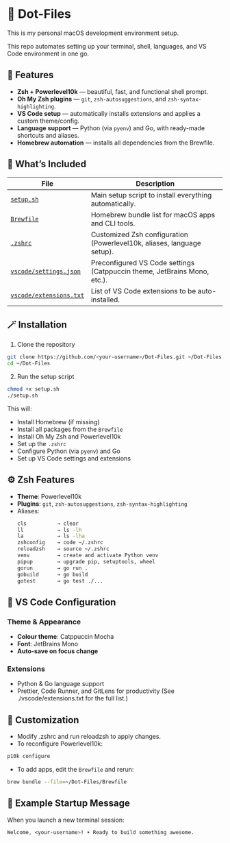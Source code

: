 # 🧩 Dot-Files

This is my personal macOS development environment setup.

This repo automates setting up your terminal, shell, languages, and VS Code environment in one go.

## 🚀 Features

* **Zsh + Powerlevel10k** — beautiful, fast, and functional shell prompt.
* **Oh My Zsh plugins** — `git`, `zsh-autosuggestions`, and `zsh-syntax-highlighting`.
* **VS Code setup** — automatically installs extensions and applies a custom theme/config.
* **Language support** — Python (via `pyenv`) and Go, with ready-made shortcuts and aliases.
* **Homebrew automation** — installs all dependencies from the Brewfile.

## 🧰 What’s Included
| **File**                                             | **Description**                                                              |
| -------------------------------------------------- | ------------------------------------------------------------------------ |
| [`setup.sh`](./setup.sh)                           | Main setup script to install everything automatically.                   |
| [`Brewfile`](./Brewfile)                           | Homebrew bundle list for macOS apps and CLI tools.                       |
| [`.zshrc`](./.zshrc)                               | Customized Zsh configuration (Powerlevel10k, aliases, language setup).   |
| [`vscode/settings.json`](./vscode/settings.json)   | Preconfigured VS Code settings (Catppuccin theme, JetBrains Mono, etc.). |
| [`vscode/extensions.txt`](./vscode/extensions.txt) | List of VS Code extensions to be auto-installed.                         |

## 🪄 Installation

1. Clone the repository
```bash
git clone https://github.com/<your-username>/Dot-Files.git ~/Dot-Files
cd ~/Dot-Files
```

2. Run the setup script
```bash
chmod +x setup.sh
./setup.sh
```

This will:
* Install Homebrew (if missing)
* Install all packages from the `Brewfile`
* Install Oh My Zsh and Powerlevel10k
* Set up the `.zshrc`
* Configure Python (via `pyenv`) and Go
* Set up VS Code settings and extensions

## ⚙️ Zsh Features

* **Theme**: Powerlevel10k
* **Plugins**: `git`, `zsh-autosuggestions`, `zsh-syntax-highlighting`
* Aliases:
    ```bash
    cls          → clear
    ll           → ls -lh
    la           → ls -lha
    zshconfig    → code ~/.zshrc
    reloadzsh    → source ~/.zshrc
    venv         → create and activate Python venv
    pipup        → upgrade pip, setuptools, wheel
    gorun        → go run .
    gobuild      → go build
    gotest       → go test ./...
    ```

## 🧠 VS Code Configuration

### Theme & Appearance

* **Colour theme**: Catppuccin Mocha
* **Font**: JetBrains Mono
* **Auto-save on focus change**

### Extensions

* Python & Go language support
* Prettier, Code Runner, and GitLens for productivity (See ./vscode/extensions.txt for the full list.)

## 🧩 Customization

* Modify .zshrc and run reloadzsh to apply changes.
* To reconfigure Powerlevel10k:
```bash
p10k configure
```
* To add apps, edit the `Brewfile` and rerun:
```bash
brew bundle --file=~/Dot-Files/Brewfile
```

## 🧩 Example Startup Message

When you launch a new terminal session:
```css
Welcome, <your-username>! ☀️ Ready to build something awesome.
```